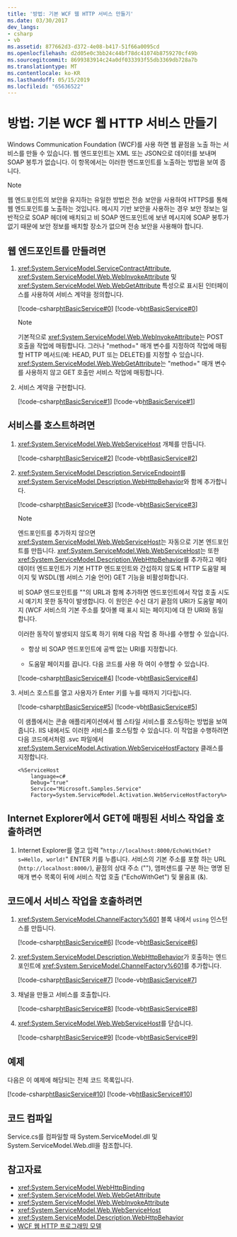 ```yaml
---
title: '방법: 기본 WCF 웹 HTTP 서비스 만들기'
ms.date: 03/30/2017
dev_langs:
- csharp
- vb
ms.assetid: 877662d3-d372-4e08-b417-51f66a0095cd
ms.openlocfilehash: d2d05e0c3bb24c44bf78dc41074b8759270cf49b
ms.sourcegitcommit: 8699383914c24a0df033393f55db3369db728a7b
ms.translationtype: MT
ms.contentlocale: ko-KR
ms.lasthandoff: 05/15/2019
ms.locfileid: "65636522"
---
```

# <a name="how-to-create-a-basic-wcf-web-http-service"></a>방법: 기본 WCF 웹 HTTP 서비스 만들기

Windows Communication Foundation (WCF)를 사용 하면 웹 끝점을 노출 하는 서비스를 만들 수 있습니다. 웹 엔드포인트는 XML 또는 JSON으로 데이터를 보내며 SOAP 봉투가 없습니다. 이 항목에서는 이러한 엔드포인트를 노출하는 방법을 보여 줍니다.

> [!NOTE]
> 웹 엔드포인트의 보안을 유지하는 유일한 방법은 전송 보안을 사용하여 HTTPS를 통해 웹 엔드포인트를 노출하는 것입니다. 메시지 기반 보안을 사용하는 경우 보안 정보는 일반적으로 SOAP 헤더에 배치되고 비 SOAP 엔드포인트에 보낸 메시지에 SOAP 봉투가 없기 때문에 보안 정보를 배치할 장소가 없으며 전송 보안을 사용해야 합니다.

## <a name="to-create-a-web-endpoint"></a>웹 엔드포인트를 만들려면

1. <xref:System.ServiceModel.ServiceContractAttribute>, <xref:System.ServiceModel.Web.WebInvokeAttribute> 및 <xref:System.ServiceModel.Web.WebGetAttribute> 특성으로 표시된 인터페이스를 사용하여 서비스 계약을 정의합니다.

     [!code-csharp[htBasicService#0](~/samples/snippets/csharp/VS_Snippets_CFX/htbasicservice/cs/service.cs#0)]
     [!code-vb[htBasicService#0](~/samples/snippets/visualbasic/VS_Snippets_CFX/htbasicservice/vb/service.vb#0)]

    > [!NOTE]
    > 기본적으로 <xref:System.ServiceModel.Web.WebInvokeAttribute>는 POST 호출을 작업에 매핑합니다. 그러나 "method=" 매개 변수를 지정하여 작업에 매핑할 HTTP 메서드(예: HEAD, PUT 또는 DELETE)를 지정할 수 있습니다. <xref:System.ServiceModel.Web.WebGetAttribute>는 "method=" 매개 변수를 사용하지 않고 GET 호출만 서비스 작업에 매핑합니다.

2. 서비스 계약을 구현합니다.

     [!code-csharp[htBasicService#1](~/samples/snippets/csharp/VS_Snippets_CFX/htbasicservice/cs/service.cs#1)]
     [!code-vb[htBasicService#1](~/samples/snippets/visualbasic/VS_Snippets_CFX/htbasicservice/vb/service.vb#1)]

## <a name="to-host-the-service"></a>서비스를 호스트하려면

1. <xref:System.ServiceModel.Web.WebServiceHost> 개체를 만듭니다.

     [!code-csharp[htBasicService#2](~/samples/snippets/csharp/VS_Snippets_CFX/htbasicservice/cs/service.cs#2)]
     [!code-vb[htBasicService#2](~/samples/snippets/visualbasic/VS_Snippets_CFX/htbasicservice/vb/service.vb#2)]

2. <xref:System.ServiceModel.Description.ServiceEndpoint>를 <xref:System.ServiceModel.Description.WebHttpBehavior>와 함께 추가합니다.

     [!code-csharp[htBasicService#3](~/samples/snippets/csharp/VS_Snippets_CFX/htbasicservice/cs/service.cs#3)]
     [!code-vb[htBasicService#3](~/samples/snippets/visualbasic/VS_Snippets_CFX/htbasicservice/vb/service.vb#3)]

    > [!NOTE]
    > 엔드포인트를 추가하지 않으면 <xref:System.ServiceModel.Web.WebServiceHost>는 자동으로 기본 엔드포인트를 만듭니다. <xref:System.ServiceModel.Web.WebServiceHost>는 또한 <xref:System.ServiceModel.Description.WebHttpBehavior>를 추가하고 메타데이터 엔드포인트가 기본 HTTP 엔드포인트와 간섭하지 않도록 HTTP 도움말 페이지 및 WSDL(웹 서비스 기술 언어) GET 기능을 비활성화합니다.
    >
    >  비 SOAP 엔드포인트를 ""의 URL과 함께 추가하면 엔드포인트에서 작업 호출 시도 시 예기치 못한 동작이 발생합니다. 이 원인은 수신 대기 끝점의 URI가 도움말 페이지 (WCF 서비스의 기본 주소를 찾아볼 때 표시 되는 페이지)에 대 한 URI와 동일 합니다.

     이러한 동작이 발생되지 않도록 하기 위해 다음 작업 중 하나를 수행할 수 있습니다.

    - 항상 비 SOAP 엔드포인트에 공백 없는 URI를 지정합니다.

    - 도움말 페이지를 끕니다. 다음 코드를 사용 하 여이 수행할 수 있습니다.

     [!code-csharp[htBasicService#4](~/samples/snippets/csharp/VS_Snippets_CFX/htbasicservice/cs/snippets.cs#4)]
     [!code-vb[htBasicService#4](~/samples/snippets/visualbasic/VS_Snippets_CFX/htbasicservice/vb/snippets.vb#4)]

3. 서비스 호스트를 열고 사용자가 Enter 키를 누를 때까지 기다립니다.

     [!code-csharp[htBasicService#5](~/samples/snippets/csharp/VS_Snippets_CFX/htbasicservice/cs/snippets.cs#5)]
     [!code-vb[htBasicService#5](~/samples/snippets/visualbasic/VS_Snippets_CFX/htbasicservice/vb/snippets.vb#5)]

     이 샘플에서는 콘솔 애플리케이션에서 웹 스타일 서비스를 호스팅하는 방법을 보여 줍니다. IIS 내에서도 이러한 서비스를 호스팅할 수 있습니다. 이 작업을 수행하려면 다음 코드에서처럼 .svc 파일에서 <xref:System.ServiceModel.Activation.WebServiceHostFactory> 클래스를 지정합니다.

    ```
    <%ServiceHost
        language=c#
        Debug="true"
        Service="Microsoft.Samples.Service"
        Factory=System.ServiceModel.Activation.WebServiceHostFactory%>
    ```

## <a name="to-call-service-operations-mapped-to-get-in-internet-explorer"></a>Internet Explorer에서 GET에 매핑된 서비스 작업을 호출하려면

1. Internet Explorer를 열고 입력 "`http://localhost:8000/EchoWithGet?s=Hello, world!`" ENTER 키를 누릅니다. 서비스의 기본 주소를 포함 하는 URL (`http://localhost:8000/`), 끝점의 상대 주소 (""), 앰퍼샌드를 구분 하는 명명 된 매개 변수 목록이 뒤에 서비스 작업 호출 ("EchoWithGet") 및 물음표 (&).

## <a name="to-call-service-operations-in-code"></a>코드에서 서비스 작업을 호출하려면

1. <xref:System.ServiceModel.ChannelFactory%601> 블록 내에서 `using` 인스턴스를 만듭니다.

     [!code-csharp[htBasicService#6](~/samples/snippets/csharp/VS_Snippets_CFX/htbasicservice/cs/service.cs#6)]
     [!code-vb[htBasicService#6](~/samples/snippets/visualbasic/VS_Snippets_CFX/htbasicservice/vb/service.vb#6)]

2. <xref:System.ServiceModel.Description.WebHttpBehavior>가 호출하는 엔드포인트에 <xref:System.ServiceModel.ChannelFactory%601>를 추가합니다.

     [!code-csharp[htBasicService#7](~/samples/snippets/csharp/VS_Snippets_CFX/htbasicservice/cs/service.cs#7)]
     [!code-vb[htBasicService#7](~/samples/snippets/visualbasic/VS_Snippets_CFX/htbasicservice/vb/service.vb#7)]

3. 채널을 만들고 서비스를 호출합니다.

     [!code-csharp[htBasicService#8](~/samples/snippets/csharp/VS_Snippets_CFX/htbasicservice/cs/service.cs#8)]
     [!code-vb[htBasicService#8](~/samples/snippets/visualbasic/VS_Snippets_CFX/htbasicservice/vb/service.vb#8)]

4. <xref:System.ServiceModel.Web.WebServiceHost>를 닫습니다.

     [!code-csharp[htBasicService#9](~/samples/snippets/csharp/VS_Snippets_CFX/htbasicservice/cs/service.cs#9)]
     [!code-vb[htBasicService#9](~/samples/snippets/visualbasic/VS_Snippets_CFX/htbasicservice/vb/service.vb#9)]

## <a name="example"></a>예제

다음은 이 예제에 해당되는 전체 코드 목록입니다.

[!code-csharp[htBasicService#10](~/samples/snippets/csharp/VS_Snippets_CFX/htbasicservice/cs/service.cs#10)]
[!code-vb[htBasicService#10](~/samples/snippets/visualbasic/VS_Snippets_CFX/htbasicservice/vb/service.vb#10)]

## <a name="compiling-the-code"></a>코드 컴파일

Service.cs를 컴파일할 때 System.ServiceModel.dll 및 System.ServiceModel.Web.dll을 참조합니다.

## <a name="see-also"></a>참고자료

- <xref:System.ServiceModel.WebHttpBinding>
- <xref:System.ServiceModel.Web.WebGetAttribute>
- <xref:System.ServiceModel.Web.WebInvokeAttribute>
- <xref:System.ServiceModel.Web.WebServiceHost>
- <xref:System.ServiceModel.Description.WebHttpBehavior>
- [WCF 웹 HTTP 프로그래밍 모델](wcf-web-http-programming-model.md)
